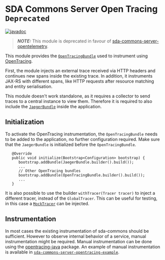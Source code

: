 # SDA Commons Server Open Tracing `Deprecated`

[![javadoc](https://javadoc.io/badge2/org.sdase.commons/sda-commons-server-opentracing/javadoc.svg)](https://javadoc.io/doc/org.sdase.commons/sda-commons-server-opentracing)

>**_NOTE:_** This module is deprecated in favour of [sda-commons-server-opentelemetry](../sda-commons-server-opentelemetry).

This module provides the [`OpenTracingBundle`](./src/main/java/org/sdase/commons/server/opentracing/OpenTracingBundle.java) used to instrument using [OpenTracing](https://opentracing.io/).

First, the module injects an external trace received via HTTP headers and continues new spans inside the existing trace.
In addition, it instruments JAX-RS with different spans, like HTTP requests after resource matching and entity serialisation.

This module doesn't work standalone, as it requires a collector to send traces to a central instance to view them.
Therefore it is required to also include the [`JaegerBundle`](../sda-commons-server-jaeger/README.md) inside the application.


## Initialization

To activate the OpenTracing instrumentation, the `OpenTracingBundle` needs to be added to the application, no further configuration required.
Make sure that the `JaegerBundle` is initialized before the `OpenTracingBundle`.

```
   @Override
   public void initialize(Bootstrap<Configuration> bootstrap) {
      bootstrap.addBundle(JaegerBundle.builder().build());
      ...
      // Other OpenTracing bundles
      bootstrap.addBundle(OpenTracingBundle.builder().build());
      ...
   }
```

It is also possible to use the builder `withTracer(Tracer tracer)` to inject a different tracer, instead of the `GlobalTracer`.
This can be useful for testing, in this case a [`MockTracer`](https://github.com/opentracing/opentracing-java/blob/master/opentracing-mock/README.md) can be injected.


## Instrumentation

In most cases the existing instrumentation of sda-commons should be sufficient.
However to observe internal behavior of a service, manual instrumentation might be required.
Manual instrumentation can be done using the [opentracing-java](https://github.com/opentracing/opentracing-java) package.
An example of manual instrumentation is available in [`sda-commons-server-opentracing-example`](../sda-commons-server-opentracing-example/README.md).
 